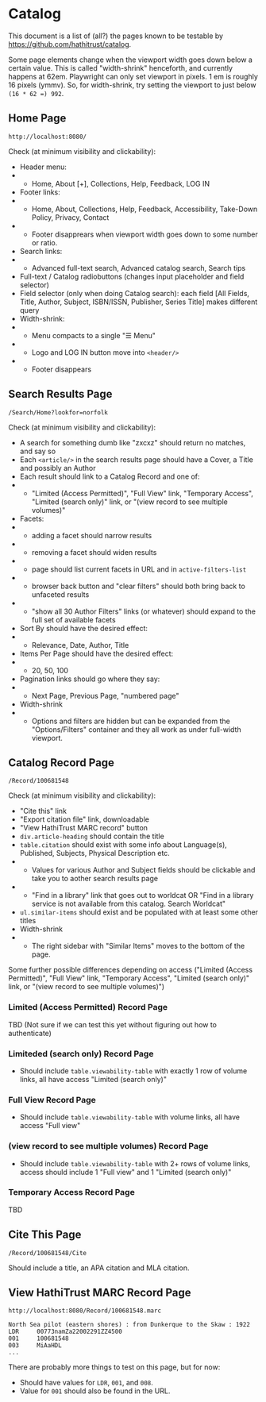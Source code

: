 # Catalog

This document is a list of (all?) the pages known to be testable by https://github.com/hathitrust/catalog.

Some page elements change when the viewport width goes down below a certain value.
This is called "width-shrink" henceforth, and currently happens at 62em.
Playwright can only set viewport in pixels. 1 em is roughly 16 pixels (ymmv).
So, for width-shrink, try setting the viewport to just below `(16 * 62 =) 992`.

## Home Page

```
http://localhost:8080/
```

Check (at minimum visibility and clickability):

* Header menu:
* - Home, About [+], Collections, Help, Feedback, LOG IN
* Footer links:
* - Home, About, Collections, Help, Feedback, Accessibility, Take-Down Policy, Privacy, Contact
* - Footer disapprears when viewport width goes down to some number or ratio.
* Search links:
* - Advanced full-text search, Advanced catalog search, Search tips
* Full-text / Catalog radiobuttons (changes input placeholder and field selector)
* Field selector (only when doing Catalog search): each field [All Fields, Title, Author, Subject, ISBN/ISSN, Publisher, Series Title] makes different query
* Width-shrink:
* - Menu compacts to a single "☰ Menu"
* - Logo and LOG IN button move into `<header/>`
* - Footer disappears

## Search Results Page

```
/Search/Home?lookfor=norfolk
```

Check (at minimum visibility and clickability):

* A search for something dumb like "zxcxz" should return no matches, and say so
* Each `<article/>` in the search results page should have a  Cover, a Title and possibly an Author
* Each result should link to a Catalog Record and one of:
* - "Limited (Access Permitted)", "Full View" link, "Temporary Access", "Limited (search only)" link, or "(view record to see multiple volumes)"
* Facets:
* - adding a facet should narrow results
* - removing a facet should widen results
* - page should list current facets in URL and in `active-filters-list`
* - browser back button and "clear filters" should both bring back to unfaceted results
* - "show all 30 Author Filters" links (or whatever) should expand to the full set of available facets
* Sort By should have the desired effect:
* - Relevance, Date, Author, Title
* Items Per Page should have the desired effect:
* - 20, 50, 100
* Pagination links should go where they say:
* - Next Page, Previous Page, "numbered page"
* Width-shrink
* - Options and filters are hidden but can be expanded from the "Options/Filters" container and they all work as under full-width viewport.


## Catalog Record Page

```
/Record/100681548
```

Check (at minimum visibility and clickability):

* "Cite this" link
* "Export citation file" link, downloadable
* "View HathiTrust MARC record" button
* `div.article-heading` should contain the title
* `table.citation` should exist with some info about Language(s), Published, Subjects, Physical Description etc.
* - Values for various Author and Subject fields should be clickable and take you to aother search results page
* - "Find in a library" link that goes out to worldcat OR "Find in a library service is not available from this catalog. Search Worldcat"
* `ul.similar-items` should exist and be populated with at least some other titles
* Width-shrink
* - The right sidebar with "Similar Items" moves to the bottom of the page.

Some further possible differences depending on access ("Limited (Access Permitted)", "Full View" link, "Temporary Access", "Limited (search only)" link, or "(view record to see multiple volumes)")

### Limited (Access Permitted) Record Page

TBD (Not sure if we can test this yet without figuring out how to authenticate)

### Limiteded (search only) Record Page

* Should include `table.viewability-table` with exactly 1 row of volume links, all have access "Limited (search only)"

### Full View Record Page

* Should include `table.viewability-table` with volume links, all have access "Full view"

### (view record to see multiple volumes) Record Page

* Should include `table.viewability-table` with 2+ rows of volume links, access should include 1 "Full view" and 1 "Limited (search only)"

### Temporary Access Record Page

TBD

## Cite This Page

```
/Record/100681548/Cite
```

Should include a title, an APA citation and MLA citation.

## View HathiTrust MARC Record Page

```
http://localhost:8080/Record/100681548.marc

North Sea pilot (eastern shores) : from Dunkerque to the Skaw : 1922
LDR		00773namZa22002291ZZ4500
001		100681548
003		MiAaHDL
...
```

There are probably more things to test on this page, but for now:

* Should have values for `LDR`, `001`,  and `008`.
* Value for `001` should also be found in the URL.
